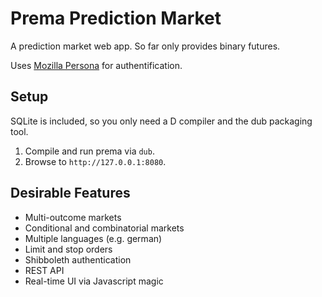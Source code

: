 # Prema Prediction Market

A prediction market web app.
So far only provides binary futures.

Uses [Mozilla Persona](http://127.0.0.1:8080) for authentification.

## Setup

SQLite is included, so you only need a D compiler
and the dub packaging tool.

1. Compile and run prema via `dub`.
2. Browse to `http://127.0.0.1:8080`.

## Desirable Features

* Multi-outcome markets
* Conditional and combinatorial markets
* Multiple languages (e.g. german)
* Limit and stop orders
* Shibboleth authentication
* REST API
* Real-time UI via Javascript magic

